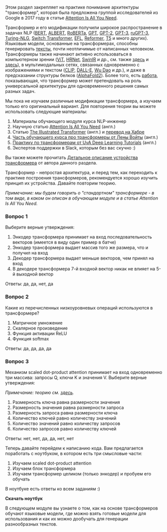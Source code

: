Этом раздел закрепляет на практике понимание архитектуры "трансформер", которая была предложена группой исследователей из Google в 2017 году в статье [Attention Is All You Need](https://arxiv.org/abs/1706.03762).

Трансформер и его модификации получили широкое распространение в задачах NLP ([BERT](https://arxiv.org/abs/1810.04805), [ALBERT](https://arxiv.org/abs/1909.11942v6), [RoBERTa](https://arxiv.org/abs/1907.11692), [GPT](https://cdn.openai.com/research-covers/language-unsupervised/language_understanding_paper.pdf), [GPT-2](https://d4mucfpksywv.cloudfront.net/better-language-models/language_models_are_unsupervised_multitask_learners.pdf), [GPT-3](https://arxiv.org/abs/2005.14165), [ruGPT-3](https://sbercloud.ru/ru/warp/gpt-3), [Turing-NLG](https://www.microsoft.com/en-us/research/blog/turing-nlg-a-17-billion-parameter-language-model-by-microsoft/), [Switch Transformer](https://arxiv.org/abs/2101.03961), [EFL](https://arxiv.org/abs/2104.14690v1), [Reformer](https://ai.googleblog.com/2020/01/reformer-efficient-transformer.html), [T5](https://arxiv.org/abs/1910.10683) и много других). Языковые модели, основанные на трансформерах, способны генерировать [тексты](https://mobile.twitter.com/raphamilliere/status/1289129723310886912), почти неотличимые от написанных человеком. Трансформеры также начинают активно использоваться в компьютерном зрении ([ViT](https://arxiv.org/abs/2106.04803v2), [HRNet](https://arxiv.org/abs/1909.11065v6), [SwinIR](https://arxiv.org/abs/2108.10257) и др., см. также [здесь](https://habr.com/ru/post/578308/) и [здесь](https://arxiv.org/abs/2101.01169)), в мультимодальных сетях, связанных одновременно с изображениями и текстом ([CLIP](https://openai.com/blog/clip/), [DALL-E](https://openai.com/blog/dall-e/), [Wu Dao](https://www.forbes.com/sites/alexzhavoronkov/2021/07/19/wu-dao-20bigger-stronger-faster-ai-from-china/) и др.), и даже в предсказании структуры белков ([AlphaFold2](https://www.nature.com/articles/s41586-021-03819-2)). Более того, есть [работа](https://arxiv.org/abs/2103.05247), показывающая, что трансформер может претендовать на роль универсальной архитектуры для одновременного решения самых разных задач.

Мы пока не изучаем различные модификации трансформера, а изучаем только его оригинальный вариант. Для повторения теории вы можете использовать следующие материалы:

1. Материалы обучающего модуля курса NLP-инженер
1. Научную статью [Attention Is All You Need](https://arxiv.org/abs/1706.03762) (англ.)
1. Статью [The Illustrated Transformer](https://jalammar.github.io/illustrated-transformer/) (англ.) и [перевод на Хабре](https://habr.com/ru/post/486358/)
1. [Часть обучающего курса про трансформеры от Лены Войты](https://lena-voita.github.io/nlp_course/seq2seq_and_attention.html) (англ.)
1. [Практику по трансформерам от UvA Deep Learning Tutorials](https://uvadlc-notebooks.readthedocs.io/en/latest/tutorial_notebooks/tutorial6/Transformers_and_MHAttention.html) (англ.)
1. Экспертов поддержки в Slack, которым без вас скучно :)

Вы также можете прочитать [Детальное описание устройства трансформера](http://www.generalized.ru/Attention_Is_All_You_Need) от автора данного раздела.

Трансформер - непростая архитектура, и перед тем, как переходить к практике построения трансформеров, рекомендуется хорошо изучить принцип их устройства. Давайте повторим теорию.

*Примечание: мы будем говорить о "стандартном" трансформере - в том виде, в каком он описан в обучающем модуле и в статье Attention Is All You Need.*

### Вопрос 1

Выберите верные утверждения:

1. Энкодер трансформера принимает на вход последовательность векторов (имеется в виду один пример в батче)
2. Энкодер трансформера выдает массив того же размера, что и получил на вход
3. Декодер трансформера выдает меньше векторов, чем принял на вход
4. В декодере трансформера 7-й входной вектор никак не влияет на 5-й выходной вектор

Ответы: да, да, нет, да

### Вопрос 2

Какие из перечисленных низкоуровневых операций используются в трансформере?

1. Матричное умножение
2. Скалярное произведение
3. Функция активации ReLU
4. Функция softmax

Ответы: да, да, да, да

### Вопрос 3

Механизм scaled dot-product attention принимает на вход одновременно три массива: запросы Q, ключи K и значения V. Выберите верные утверждения:

*Примечание: теорию см. [здесь](http://www.generalized.ru/Attention_Is_All_You_Need#Dot-product-attention).*

1. Размерность ключа равна размерности значения
2. Размерность значения равна размерности запроса
3. Размерность запроса равна размерности ключа
4. Количество ключей равно количеству значений
5. Количество значений равно количеству запросов
6. Количество запросов равно количеству ключей

Ответы: нет, нет, да, да, нет, нет

Теперь давайте перейдем к написанию кода. Вам предлагается поработать с ноутбуком, в котором есть три смысловые части:

1. Изучаем scaled dot-product attention
2. Изучаем блок трансформера
3. Изучаем трансформер целиком (только энкодер) и пробуем его обучать

В ноутбуке есть ответы ко всем заданиям :)

**Скачать ноутбук**

В следующем модуле вы узнаете о том, как на основе трансформеров обучают языковые модели, где можно взять готовые модели для использования и как их можно дообучать для генерации разнообразных текстов.
